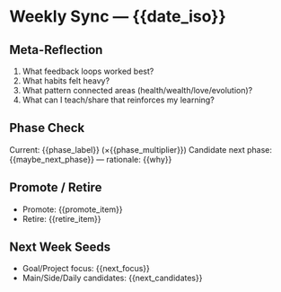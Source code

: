 # Weekly Sync — {{date_iso}}

## Meta-Reflection
1) What feedback loops worked best?
2) What habits felt heavy?
3) What pattern connected areas (health/wealth/love/evolution)?
4) What can I teach/share that reinforces my learning?

## Phase Check
Current: {{phase_label}} (×{{phase_multiplier}})
Candidate next phase: {{maybe_next_phase}} — rationale: {{why}}

## Promote / Retire
- Promote: {{promote_item}}
- Retire: {{retire_item}}

## Next Week Seeds
- Goal/Project focus: {{next_focus}}
- Main/Side/Daily candidates: {{next_candidates}}